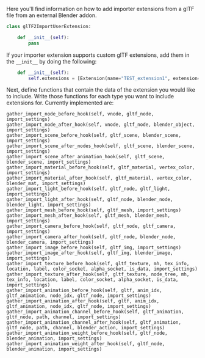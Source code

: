 Here you'll find information on how to add importer extensions from a glTF file from an external Blender addon.


```python
class glTF2ImportUserExtension:

    def __init__(self):
        pass
```

If your importer extension supports custom glTF extensions, add them in the `__init__` by doing the following:

```python
    def __init__(self):
        self.extensions = [Extension(name="TEST_extension1", extension={}, required=True), Extension(name="TEST_extension2", extension={}, required=False)]
```

Next, define functions that contain the data of the extension you would like to include. Write those functions for each type you want to include extensions for. Currently implemented are:

```
gather_import_node_before_hook(self, vnode, gltf_node, import_settings)
gather_import_node_after_hook(self, vnode, gltf_node, blender_object, import_settings)
gather_import_scene_before_hook(self, gltf_scene, blender_scene, import_settings)
gather_import_scene_after_nodes_hook(self, gltf_scene, blender_scene, import_settings)
gather_import_scene_after_animation_hook(self, gltf_scene, blender_scene, import_settings)
gather_import_material_before_hook(self, gltf_material, vertex_color, import_settings)
gather_import_material_after_hook(self, gltf_material, vertex_color, blender_mat, import_settings)
gather_import_light_before_hook(self, gltf_node, gltf_light, import_settings)
gather_import_light_after_hook(self, gltf_node, blender_node, blender_light, import_settings)
gather_import_mesh_before_hook(self, gltf_mesh, import_settings)
gather_import_mesh_after_hook(self, gltf_mesh, blender_mesh, import_settings)
gather_import_camera_before_hook(self, gltf_node, gltf_camera, import_settings)
gather_import_camera_after_hook(self, gltf_node, blender_node, blender_camera, import_settings)
gather_import_image_before_hook(self, gltf_img, import_settings)
gather_import_image_after_hook(self, gltf_img, blender_image, import_settings)
gather_import_texture_before_hook(self, gltf_texture, mh, tex_info, location, label, color_socket, alpha_socket, is_data, import_settings)
gather_import_texture_after_hook(self, gltf_texture, node_tree, mh, tex_info, location, label, color_socket, alpha_socket, is_data, import_settings)
gather_import_animation_before_hook(self, gltf, anim_idx, gltf_animation, node_idx, gltf_node, import_settings)
gather_import_animation_after_hook(self, gltf, anim_idx, gltf_animation, node_idx, gltf_node, import_settings)
gather_import_animation_channel_before_hook(self, gltf_animation, gltf_node, path, channel, import_settings)
gather_import_animation_channel_after_hook(self, gltf_animation, gltf_node, path, channel, blender_action, import_settings)
gather_import_animation_weight_before_hook(self, gltf_node, blender_animation, import_settings)
gather_import_animation_weight_after_hook(self, gltf_node, blender_animation, import_settings)
```
